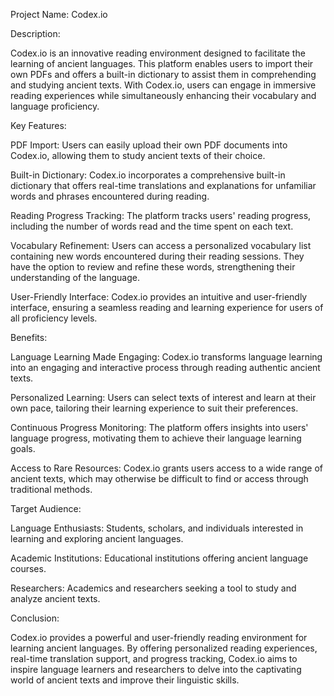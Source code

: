 Project Name: Codex.io

Description:

Codex.io is an innovative reading environment designed to facilitate the learning of ancient languages. This platform enables users to import their own PDFs and offers a built-in dictionary to assist them in comprehending and studying ancient texts. With Codex.io, users can engage in immersive reading experiences while simultaneously enhancing their vocabulary and language proficiency.

Key Features:

PDF Import: Users can easily upload their own PDF documents into Codex.io, allowing them to study ancient texts of their choice.

Built-in Dictionary: Codex.io incorporates a comprehensive built-in dictionary that offers real-time translations and explanations for unfamiliar words and phrases encountered during reading.

Reading Progress Tracking: The platform tracks users' reading progress, including the number of words read and the time spent on each text.

Vocabulary Refinement: Users can access a personalized vocabulary list containing new words encountered during their reading sessions. They have the option to review and refine these words, strengthening their understanding of the language.

User-Friendly Interface: Codex.io provides an intuitive and user-friendly interface, ensuring a seamless reading and learning experience for users of all proficiency levels.

Benefits:

Language Learning Made Engaging: Codex.io transforms language learning into an engaging and interactive process through reading authentic ancient texts.

Personalized Learning: Users can select texts of interest and learn at their own pace, tailoring their learning experience to suit their preferences.

Continuous Progress Monitoring: The platform offers insights into users' language progress, motivating them to achieve their language learning goals.

Access to Rare Resources: Codex.io grants users access to a wide range of ancient texts, which may otherwise be difficult to find or access through traditional methods.

Target Audience:

Language Enthusiasts: Students, scholars, and individuals interested in learning and exploring ancient languages.

Academic Institutions: Educational institutions offering ancient language courses.

Researchers: Academics and researchers seeking a tool to study and analyze ancient texts.

Conclusion:

Codex.io provides a powerful and user-friendly reading environment for learning ancient languages. By offering personalized reading experiences, real-time translation support, and progress tracking, Codex.io aims to inspire language learners and researchers to delve into the captivating world of ancient texts and improve their linguistic skills.